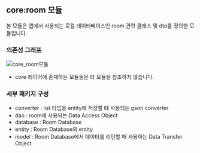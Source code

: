 ## core:room 모듈
본 모듈은 앱에서 사용되는 로컬 데이터베이스인 room 관련 클래스 및 dto를 정의한 모듈입니다.

### 의존성 그래프
![core_room모듈](https://github.com/Bookmark-Oneday/Bookmark-Android/assets/39579912/8d640089-b765-4974-b038-6d7dd0ebbf35)
- core 레이어에 존재하는 모듈들은 타 모듈을 참조하지 않습니다.

### 세부 패키지 구성
- converter : list 타입을 entity에 저장할 떄 사용되는 gson converter
- dao : room에 사용되는 Data Access Object
- database : Room Database
- entity : Room Database의 entity
- model : Room Database에서 데이터를 리턴할 때 사용하는 Data Transfer Object